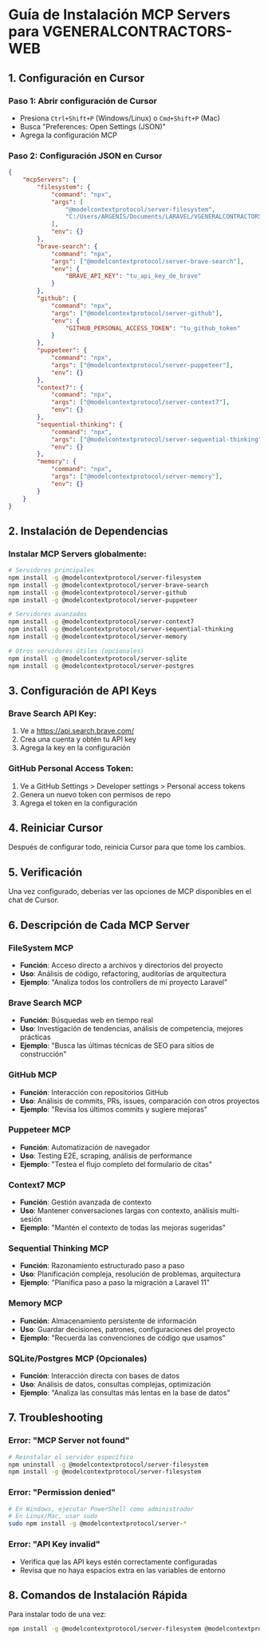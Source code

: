 # Guía de Instalación MCP Servers para VGENERALCONTRACTORS-WEB

## 1. Configuración en Cursor

### Paso 1: Abrir configuración de Cursor

-   Presiona `Ctrl+Shift+P` (Windows/Linux) o `Cmd+Shift+P` (Mac)
-   Busca "Preferences: Open Settings (JSON)"
-   Agrega la configuración MCP

### Paso 2: Configuración JSON en Cursor

```json
{
    "mcpServers": {
        "filesystem": {
            "command": "npx",
            "args": [
                "@modelcontextprotocol/server-filesystem",
                "C:/Users/ARGENIS/Documents/LARAVEL/VGENERALCONTRACTORS-WEB"
            ],
            "env": {}
        },
        "brave-search": {
            "command": "npx",
            "args": ["@modelcontextprotocol/server-brave-search"],
            "env": {
                "BRAVE_API_KEY": "tu_api_key_de_brave"
            }
        },
        "github": {
            "command": "npx",
            "args": ["@modelcontextprotocol/server-github"],
            "env": {
                "GITHUB_PERSONAL_ACCESS_TOKEN": "tu_github_token"
            }
        },
        "puppeteer": {
            "command": "npx",
            "args": ["@modelcontextprotocol/server-puppeteer"],
            "env": {}
        },
        "context7": {
            "command": "npx",
            "args": ["@modelcontextprotocol/server-context7"],
            "env": {}
        },
        "sequential-thinking": {
            "command": "npx",
            "args": ["@modelcontextprotocol/server-sequential-thinking"],
            "env": {}
        },
        "memory": {
            "command": "npx",
            "args": ["@modelcontextprotocol/server-memory"],
            "env": {}
        }
    }
}
```

## 2. Instalación de Dependencias

### Instalar MCP Servers globalmente:

```bash
# Servidores principales
npm install -g @modelcontextprotocol/server-filesystem
npm install -g @modelcontextprotocol/server-brave-search
npm install -g @modelcontextprotocol/server-github
npm install -g @modelcontextprotocol/server-puppeteer

# Servidores avanzados
npm install -g @modelcontextprotocol/server-context7
npm install -g @modelcontextprotocol/server-sequential-thinking
npm install -g @modelcontextprotocol/server-memory

# Otros servidores útiles (opcionales)
npm install -g @modelcontextprotocol/server-sqlite
npm install -g @modelcontextprotocol/server-postgres
```

## 3. Configuración de API Keys

### Brave Search API Key:

1. Ve a https://api.search.brave.com/
2. Crea una cuenta y obtén tu API key
3. Agrega la key en la configuración

### GitHub Personal Access Token:

1. Ve a GitHub Settings > Developer settings > Personal access tokens
2. Genera un nuevo token con permisos de repo
3. Agrega el token en la configuración

## 4. Reiniciar Cursor

Después de configurar todo, reinicia Cursor para que tome los cambios.

## 5. Verificación

Una vez configurado, deberías ver las opciones de MCP disponibles en el chat de Cursor.

## 6. Descripción de Cada MCP Server

### **FileSystem MCP**

-   **Función**: Acceso directo a archivos y directorios del proyecto
-   **Uso**: Análisis de código, refactoring, auditorías de arquitectura
-   **Ejemplo**: "Analiza todos los controllers de mi proyecto Laravel"

### **Brave Search MCP**

-   **Función**: Búsquedas web en tiempo real
-   **Uso**: Investigación de tendencias, análisis de competencia, mejores prácticas
-   **Ejemplo**: "Busca las últimas técnicas de SEO para sitios de construcción"

### **GitHub MCP**

-   **Función**: Interacción con repositorios GitHub
-   **Uso**: Análisis de commits, PRs, issues, comparación con otros proyectos
-   **Ejemplo**: "Revisa los últimos commits y sugiere mejoras"

### **Puppeteer MCP**

-   **Función**: Automatización de navegador
-   **Uso**: Testing E2E, scraping, análisis de performance
-   **Ejemplo**: "Testea el flujo completo del formulario de citas"

### **Context7 MCP**

-   **Función**: Gestión avanzada de contexto
-   **Uso**: Mantener conversaciones largas con contexto, análisis multi-sesión
-   **Ejemplo**: "Mantén el contexto de todas las mejoras sugeridas"

### **Sequential Thinking MCP**

-   **Función**: Razonamiento estructurado paso a paso
-   **Uso**: Planificación compleja, resolución de problemas, arquitectura
-   **Ejemplo**: "Planifica paso a paso la migración a Laravel 11"

### **Memory MCP**

-   **Función**: Almacenamiento persistente de información
-   **Uso**: Guardar decisiones, patrones, configuraciones del proyecto
-   **Ejemplo**: "Recuerda las convenciones de código que usamos"

### **SQLite/Postgres MCP** (Opcionales)

-   **Función**: Interacción directa con bases de datos
-   **Uso**: Análisis de datos, consultas complejas, optimización
-   **Ejemplo**: "Analiza las consultas más lentas en la base de datos"

## 7. Troubleshooting

### Error: "MCP Server not found"

```bash
# Reinstalar el servidor específico
npm uninstall -g @modelcontextprotocol/server-filesystem
npm install -g @modelcontextprotocol/server-filesystem
```

### Error: "Permission denied"

```bash
# En Windows, ejecutar PowerShell como administrador
# En Linux/Mac, usar sudo
sudo npm install -g @modelcontextprotocol/server-*
```

### Error: "API Key invalid"

-   Verifica que las API keys estén correctamente configuradas
-   Revisa que no haya espacios extra en las variables de entorno

## 8. Comandos de Instalación Rápida

Para instalar todo de una vez:

```bash
npm install -g @modelcontextprotocol/server-filesystem @modelcontextprotocol/server-brave-search @modelcontextprotocol/server-github @modelcontextprotocol/server-puppeteer @modelcontextprotocol/server-context7 @modelcontextprotocol/server-sequential-thinking @modelcontextprotocol/server-memory
```
